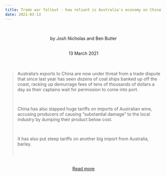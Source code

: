 ```yaml
---
title: Trade war fallout - how reliant is Australia's economy on China?
date: 2021-03-13
---
```


<br><center>by Josh Nicholas and Ben Butler</center><br>

<center>13 March 2021</center><br><br>

<blockquote><p>Australia’s exports to China are now under threat from a trade dispute that since last year has seen dozens of coal ships banked up off the coast, racking up demurrage fees of tens of thousands of dollars a day as their captains wait for permission to come into port.</p><br>

<p>China has also slapped huge tariffs on imports of Australian wine, accusing producers of causing “substantial damage” to the local industry by dumping their product below cost.</p><br>

<p>It has also put steep tariffs on another big import from Australia, barley.</p><br>

</blockquote><br>

<center><a href="https://www.theguardian.com/news/datablog/ng-interactive/2021/mar/14/trade-war-fallout-how-reliant-is-australias-economy-on-china">Read more</a></center>